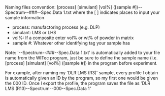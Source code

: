 Naming files convention: [process] [simulant] [vol%] ([sample #])--Spectrum--###--Spec.Data 1.txt
where the [ ] indicates places to input your sample information
- process: manufactoring process (e.g. DLP)
- simulant: LMS or LHS
- vol%: If a composite enter vol% or wt% of powder in matrix
- sample #: Whatever other identifying tag your sample has
  
Note: '--Spectrum--###--Spec.Data 1.txt' is automatically added to your file name from the WITec program, just be sure to define the sample name (i.e. [process] [simulant] [vol%] ([sample #]) in the program before experiment. 

For example, after naming my 'DLR LMS (R3)' sample, every profile I obtain is automatically given an ID by the program, so my first one would be given the 000 ID. Once I export the profile, the program saves the file as 'DLR LMS (R13)--Spectrum--000--Spec.Data 1'
